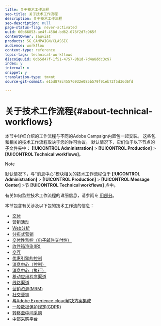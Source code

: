 ```yaml
---
title: 关于技术工作流程
seo-title: 关于技术工作流程
description: 关于技术工作流程
seo-description: null
page-status-flag: never-activated
uuid: 60b66853-ae4f-458d-bd62-076f2d7c965f
contentOwner: sauviat
products: SG_CAMPAIGN/CLASSIC
audience: workflow
content-type: reference
topic-tags: technical-workflows
discoiquuid: 0d65d47f-1f51-4757-8b1d-7d4a8ddc3c97
index: y
internal: n
snippet: y
translation-type: tm+mt
source-git-commit: e1bd878c45576932e085b579f91eb72f5d36d6fd

---
```



# 关于技术工作流程{#about-technical-workflows}

本节中详细介绍的工作流程与不同的Adobe Campaign内置包一起安装。 这些包和相关的技术工作流程取决于您的许可协议。 默认情况下，它们位于以下节点的子文件夹中： **[!UICONTROL Administration]** > **[!UICONTROL Production]** > **[!UICONTROL Technical workflows]**。

>[!NOTE]
>
>默认情况下，与“消息中心”模块相关的技术工作流程位于 **[!UICONTROL Administration]** > **[!UICONTROL Production]** > **[!UICONTROL Message Center]** >节 **[!UICONTROL Technical workflows]** 点中。

有关如何监控技术工作流程的详细信息，请参阅专 [用部分](../../workflow/using/monitoring-technical-workflows.md)。

本节包含有关涉及以下包的技术工作流的信息：

* [交付](../../workflow/using/deliveries.md)
* [营销活动](../../workflow/using/campaign.md)
* [Web分析](../../workflow/using/web-analytics.md)
* [分布式营销](../../workflow/using/distributed-marketing.md)
* [交付性监控（电子邮件交付性）](../../workflow/using/email-deliverability.md)
* [收件箱渲染(IR)](../../workflow/using/inbox-rendering.md)
* [交互](../../workflow/using/interaction.md)
* [优惠引擎的控制](../../workflow/using/control-of-offer-engine.md)
* [消息中心（控制）](../../workflow/using/message-center--control-.md)
* [消息中心（执行）](../../workflow/using/message-center--execution-.md)
* [移动应用程序渠道](../../workflow/using/mobile-app-channel.md)
* [线路渠道](../../workflow/using/line-channel.md)
* [营销资源(MRM)](../../workflow/using/marketing-resources--mrm-.md)
* [社交营销](../../workflow/using/social-marketing.md)
* [与Adobe Experience cloud解决方案集成](../../workflow/using/integrations-with-adobe-experience-cloud-solutions.md)
* [一般数据保护规定(GDPR)](../../workflow/using/general-data-protection-regulation--gdpr-.md)
* [转移至中间采购](../../workflow/using/transfer-to-mid-sourcing.md)
* [中部采购平台](../../workflow/using/mid-sourcing-platform.md)
